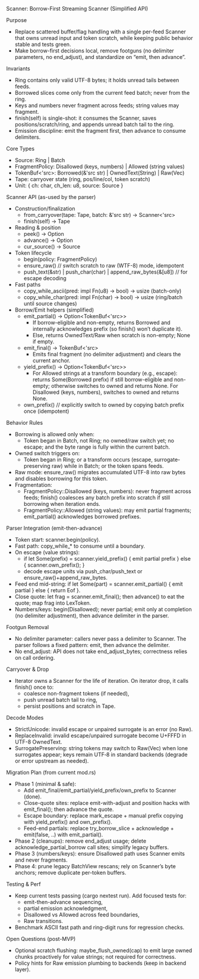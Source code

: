 Scanner: Borrow-First Streaming Scanner (Simplified API)

Purpose
- Replace scattered buffer/flag handling with a single per-feed Scanner that owns unread input and token scratch, while keeping public behavior stable and tests green.
- Make borrow-first decisions local, remove footguns (no delimiter parameters, no end_adjust), and standardize on “emit, then advance”.

Invariants
- Ring contains only valid UTF-8 bytes; it holds unread tails between feeds.
- Borrowed slices come only from the current feed batch; never from the ring.
- Keys and numbers never fragment across feeds; string values may fragment.
- finish(self) is single-shot: it consumes the Scanner, saves positions/scratch/ring, and appends unread batch tail to the ring.
- Emission discipline: emit the fragment first, then advance to consume delimiters.

Core Types
- Source: Ring | Batch
- FragmentPolicy: Disallowed (keys, numbers) | Allowed (string values)
- TokenBuf<'src>: Borrowed(&'src str) | OwnedText(String) | Raw(Vec<u8>)
- Tape: carryover state (ring, pos/line/col, token scratch)
- Unit: { ch: char, ch_len: u8, source: Source }

Scanner API (as-used by the parser)
- Construction/finalization
  - from_carryover(tape: Tape, batch: &'src str) -> Scanner<'src>
  - finish(self) -> Tape
- Reading & position
  - peek() -> Option<Unit>
  - advance() -> Option<Unit>
  - cur_source() -> Source
- Token lifecycle
  - begin(policy: FragmentPolicy)
  - ensure_raw()            // switch scratch to raw (WTF-8) mode, idempotent
  - push_text(&str) | push_char(char) | append_raw_bytes(&[u8]) // for escape decoding
- Fast paths
  - copy_while_ascii(pred: impl Fn(u8) -> bool) -> usize (batch-only)
  - copy_while_char(pred: impl Fn(char) -> bool) -> usize (ring/batch until source changes)
- Borrow/Emit helpers (simplified)
  - emit_partial() -> Option<TokenBuf<'src>>
    - If borrow-eligible and non-empty, returns Borrowed and internally acknowledges prefix (so finish() won’t duplicate it).
    - Else, returns OwnedText/Raw when scratch is non-empty; None if empty.
  - emit_final() -> TokenBuf<'src>
    - Emits final fragment (no delimiter adjustment) and clears the current anchor.
  - yield_prefix() -> Option<TokenBuf<'src>>
    - For Allowed strings at a transform boundary (e.g., escape): returns Some(Borrowed prefix) if still borrow-eligible and non-empty; otherwise switches to owned and returns None. For Disallowed (keys, numbers), switches to owned and returns None.
  - own_prefix() // explicitly switch to owned by copying batch prefix once (idempotent)

Behavior Rules
- Borrowing is allowed only when:
  - Token began in Batch, not Ring; no owned/raw switch yet; no escape; and the byte range is fully within the current batch.
- Owned switch triggers on:
  - Token began in Ring; or a transform occurs (escape, surrogate-preserving raw) while in Batch; or the token spans feeds.
- Raw mode: ensure_raw() migrates accumulated UTF-8 into raw bytes and disables borrowing for this token.
- Fragmentation:
  - FragmentPolicy::Disallowed (keys, numbers): never fragment across feeds; finish() coalesces any batch prefix into scratch if still borrowing when iteration ends.
  - FragmentPolicy::Allowed (string values): may emit partial fragments; emit_partial() acknowledges borrowed prefixes.

Parser Integration (emit-then-advance)
- Token start: scanner.begin(policy).
- Fast path: copy_while_* to consume until a boundary.
- On escape (value strings):
  - if let Some(prefix) = scanner.yield_prefix() { emit partial prefix } else { scanner.own_prefix(); }
  - decode escape units via push_char/push_text or ensure_raw()+append_raw_bytes.
- Feed end mid-string: if let Some(part) = scanner.emit_partial() { emit partial } else { return Eof }.
- Close quote: let frag = scanner.emit_final(); then advance() to eat the quote; map frag into LexToken.
- Numbers/keys: begin(Disallowed); never partial; emit only at completion (no delimiter adjustment), then advance delimiter in the parser.

Footgun Removal
- No delimiter parameter: callers never pass a delimiter to Scanner. The parser follows a fixed pattern: emit, then advance the delimiter.
- No end_adjust: API does not take end_adjust_bytes; correctness relies on call ordering.

Carryover & Drop
- Iterator owns a Scanner for the life of iteration. On iterator drop, it calls finish() once to:
  - coalesce non-fragment tokens (if needed),
  - push unread batch tail to ring,
  - persist positions and scratch in Tape.

Decode Modes
- StrictUnicode: invalid escape or unpaired surrogate is an error (no Raw).
- ReplaceInvalid: invalid escape/unpaired surrogate become U+FFFD in UTF-8 OwnedText.
- SurrogatePreserving: string tokens may switch to Raw(Vec<u8>) when lone surrogates appear; keys remain UTF‑8 in standard backends (degrade or error upstream as needed).

Migration Plan (from current mod.rs)
- Phase 1 (minimal & safe):
  - Add emit_final/emit_partial/yield_prefix/own_prefix to Scanner (done).
  - Close-quote sites: replace emit-with-adjust and position hacks with emit_final(); then advance the quote.
  - Escape boundary: replace mark_escape + manual prefix copying with yield_prefix() and own_prefix().
  - Feed-end partials: replace try_borrow_slice + acknowledge + emit(false, ..) with emit_partial().
- Phase 2 (cleanups): remove end_adjust usage; delete acknowledge_partial_borrow call sites; simplify legacy buffers.
- Phase 3 (numbers/keys): ensure Disallowed path uses Scanner emits and never fragments.
- Phase 4: prune legacy BatchView rescans; rely on Scanner’s byte anchors; remove duplicate per-token buffers.

Testing & Perf
- Keep current tests passing (cargo nextest run). Add focused tests for:
  - emit-then-advance sequencing,
  - partial emission acknowledgment,
  - Disallowed vs Allowed across feed boundaries,
  - Raw transitions.
- Benchmark ASCII fast path and ring-digit runs for regression checks.

Open Questions (post-MVP)
- Optional scratch flushing: maybe_flush_owned(cap) to emit large owned chunks proactively for value strings; not required for correctness.
- Policy hints for Raw emission plumbing to backends (keep in backend layer).


